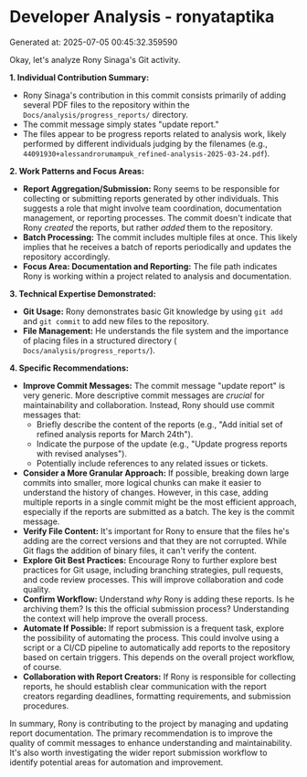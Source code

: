 # Developer Analysis - ronyataptika
Generated at: 2025-07-05 00:45:32.359590

Okay, let's analyze Rony Sinaga's Git activity.

**1. Individual Contribution Summary:**

*   Rony Sinaga's contribution in this commit consists primarily of adding several PDF files to the repository within the `Docs/analysis/progress_reports/` directory.
*   The commit message simply states "update report."
*   The files appear to be progress reports related to analysis work, likely performed by different individuals judging by the filenames (e.g., `44091930+alessandrorumampuk_refined-analysis-2025-03-24.pdf`).

**2. Work Patterns and Focus Areas:**

*   **Report Aggregation/Submission:** Rony seems to be responsible for collecting or submitting reports generated by other individuals. This suggests a role that might involve team coordination, documentation management, or reporting processes.  The commit doesn't indicate that Rony *created* the reports, but rather *added* them to the repository.
*   **Batch Processing:** The commit includes multiple files at once. This likely implies that he receives a batch of reports periodically and updates the repository accordingly.
*   **Focus Area: Documentation and Reporting:**  The file path indicates Rony is working within a project related to analysis and documentation.

**3. Technical Expertise Demonstrated:**

*   **Git Usage:**  Rony demonstrates basic Git knowledge by using `git add` and `git commit` to add new files to the repository.
*   **File Management:** He understands the file system and the importance of placing files in a structured directory ( `Docs/analysis/progress_reports/`).

**4. Specific Recommendations:**

*   **Improve Commit Messages:** The commit message "update report" is very generic.  More descriptive commit messages are *crucial* for maintainability and collaboration.  Instead, Rony should use commit messages that:
    *   Briefly describe the content of the reports (e.g., "Add initial set of refined analysis reports for March 24th").
    *   Indicate the purpose of the update (e.g., "Update progress reports with revised analyses").
    *   Potentially include references to any related issues or tickets.
*   **Consider a More Granular Approach:** If possible, breaking down large commits into smaller, more logical chunks can make it easier to understand the history of changes. However, in this case, adding multiple reports in a single commit might be the most efficient approach, especially if the reports are submitted as a batch.  The key is the commit message.
*   **Verify File Content:**  It's important for Rony to ensure that the files he's adding are the correct versions and that they are not corrupted. While Git flags the addition of binary files, it can't verify the content.
*   **Explore Git Best Practices:** Encourage Rony to further explore best practices for Git usage, including branching strategies, pull requests, and code review processes. This will improve collaboration and code quality.
*   **Confirm Workflow:** Understand *why* Rony is adding these reports. Is he archiving them? Is this the official submission process? Understanding the context will help improve the overall process.
*   **Automate If Possible:** If report submission is a frequent task, explore the possibility of automating the process. This could involve using a script or a CI/CD pipeline to automatically add reports to the repository based on certain triggers. This depends on the overall project workflow, of course.
*   **Collaboration with Report Creators:**  If Rony is responsible for collecting reports, he should establish clear communication with the report creators regarding deadlines, formatting requirements, and submission procedures.

In summary, Rony is contributing to the project by managing and updating report documentation. The primary recommendation is to improve the quality of commit messages to enhance understanding and maintainability. It's also worth investigating the wider report submission workflow to identify potential areas for automation and improvement.
